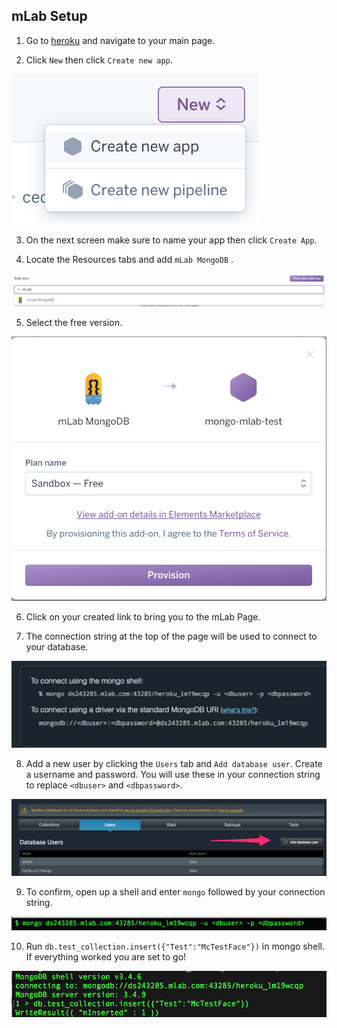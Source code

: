 ## mLab Setup

1. Go to [heroku](https://www.heroku.com) and navigate to your main page. 

2. Click `New` then click `Create new app`. 

  ![create app](/Images/create_app.png)

3. On the next screen make sure to name your app then click `Create App`.

4. Locate the Resources tabs and add `mLab MongoDB` .

  ![mlab](/Images/mLab_addon.png)

5. Select the free version.
  
  ![free](/Images/free_version.png)
  
6. Click on your created link to bring you to the mLab Page.

7. The connection string at the top of the page will be used to connect to your database. 

  ![Connection String](/Images/connection_string.png)
 
8. Add a new user by clicking the `Users` tab and `Add database user`. Create a username and password. You will use these in your connection string to replace `<dbuser>` and `<dbpassword>`. 
  
  ![add user](/Images/add_user.png)
  
9. To confirm, open up a shell and enter `mongo` followed by your connection string. 

  ![mongo shell](/Images/mongo_shell.png)

10. Run `db.test_collection.insert({"Test":"McTestFace"})` in mongo shell. If everything worked you are set to go!

  ![document insert](/Images/doc_insert.png)